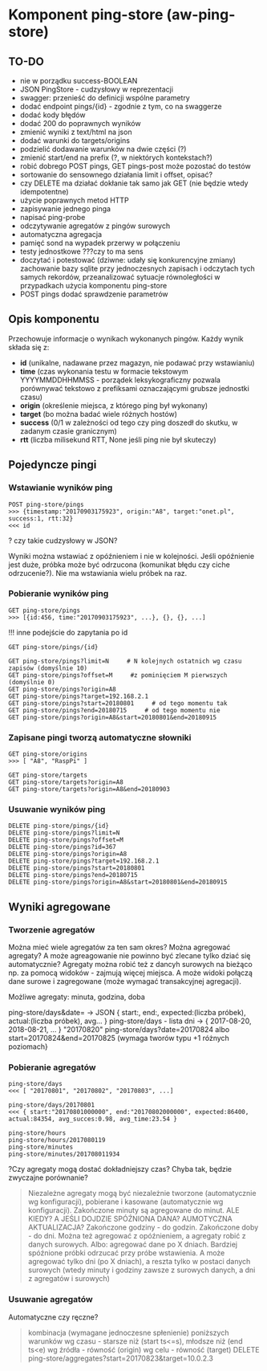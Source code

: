 # Komponent ping-store (aw-ping-store)

## TO-DO
* nie w porządku success-BOOLEAN
* JSON PingStore - cudzysłowy w reprezentacji
* swagger: przenieść do definicji wspólne parametry
* dodać endpoint pings/{id} - zgodnie z tym, co na swaggerze
* dodać kody błędów
* dodać 200 do poprawnych wyników
* zmienić wyniki z text/html na json
* dodać warunki do targets/origins
* podzielić dodawanie warunków na dwie części (?)
* zmienić start/end na prefix (?, w niektórych kontekstach?)
* robić dobrego POST pings, GET pings-post może pozostać do testów
* sortowanie do sensownego działania limit i offset, opisać?
* czy DELETE ma działać dokłanie tak samo jak GET (nie będzie wtedy idempotentne)
* użycie poprawnych metod HTTP
* zapisywanie jednego pinga
* napisać ping-probe
* odczytywanie agregatów z pingów surowych
* automatyczna agregacja
* pamięć sond na wypadek przerwy w połączeniu
* testy jednostkowe ???czy to ma sens
* doczytać i potestować  (dziwne: udały się konkurencyjne zmiany)
zachowanie bazy sqlite przy jednoczesnych zapisach i odczytach tych samych rekordów, przeanalizować sytuacje równoległości w przypadkach użycia komponentu ping-store  
* POST pings dodać sprawdzenie parametrów

## Opis komponentu

Przechowuje informacje o wynikach wykonanych pingów.
Każdy wynik składa się z:
* **id** (unikalne, nadawane przez magazyn, nie podawać przy wstawianiu)
* **time** (czas wykonania testu w formacie tekstowym YYYYMMDDHHMMSS - porządek leksykograficzny pozwala porównywać tekstowo z prefiksami oznaczającymi grubsze jednostki czasu)
* **origin** (określenie miejsca, z którego ping był wykonany)
* **target** (bo można badać wiele różnych hostów)
* **success** (0/1 w zależności od tego czy ping doszedł do skutku, w zadanym czasie granicznym)
* **rtt** (liczba milisekund RTT, None jeśli ping nie był skuteczy)


## Pojedyncze pingi

### Wstawianie wyników ping

```
POST ping-store/pings
>>> {timestamp:"20170903175923", origin:"A8", target:"onet.pl", success:1, rtt:32}
<<< id
```
? czy takie cudzysłowy w JSON?

Wyniki można wstawiać z opóźnieniem i nie w kolejności.
Jeśli opóźnienie jest duże, próbka może być odrzucona (komunikat błędu czy ciche odrzucenie?).
Nie ma wstawiania wielu próbek na raz.

### Pobieranie wyników ping

```
GET ping-store/pings			
>>> [{id:456, time:"20170903175923", ...}, {}, {}, ...]						
```

!!! inne podejście do zapytania po id
```
GET ping-store/pings/{id}
```
```
GET ping-store/pings?limit=N     # N kolejnych ostatnich wg czasu zapisów (domyślnie 10)
GET ping-store/pings?offset=M     #z pominięciem M pierwszych (domyślnie 0)
GET ping-store/pings?origin=A8
GET ping-store/pings?target=192.168.2.1
GET ping-store/pings?start=20180801     # od tego momentu tak
GET ping-store/pings?end=20180715     # od tego momentu nie
GET ping-store/pings?origin=A8&start=20180801&end=20180915
```

### Zapisane pingi tworzą automatyczne słowniki

```
GET ping-store/origins
>>> [ "A8", "RaspPi" ]

GET ping-store/targets			
GET ping-store/targets?origin=A8
GET ping-store/targets?origin=A8&end=20180903
```

### Usuwanie wyników ping

```
DELETE ping-store/pings/{id}
DELETE ping-store/pings?limit=N
DELETE ping-store/pings?offset=M
DELETE ping-store/pings?id=367
DELETE ping-store/pings?origin=A8
DELETE ping-store/pings?target=192.168.2.1
DELETE ping-store/pings?start=20180801
DELETE ping-store/pings?end=20180715
DELETE ping-store/pings?origin=A8&start=20180801&end=20180915
```

## Wyniki agregowane

### Tworzenie agregatów

Można mieć wiele agregatów za ten sam okres?
Można agregować agregaty?
A może agreagowanie nie powinno być zlecane tylko dziać się automatycznie?
Agregaty można robić też z dancyh surowych na bieżąco np. za pomocą widoków - zajmują więcej miejsca.
A może widoki połączą dane surowe i zagregowane (może wymagać transakcyjnej agregacji).

Możliwe agregaty: minuta, godzina, doba

ping-store/days&date=		-> JSON { start:, end:, expected:(liczba próbek), actual:(liczba próbek), avg... }
ping-store/days			- lista dni -> { 2017-08-20, 2018-08-21, ... }   "20170820"
ping-store/days?date=20170824 albo start=20170824&end=20170825 (wymaga tworów typu +1 różnych poziomach}


### Pobieranie agregatów

```
ping-store/days
<<< [ "20170801", "20170802", "20170803", ...]

ping-store/days/20170801
<<< { start:"20170801000000", end:"20170802000000", expected:86400, actual:84354, avg_succes:0.98, avg_time:23.54 }
```

```
ping-store/hours
ping-store/hours/2017080119
ping-store/minutes
ping-store/minutes/201708011934
```

?Czy agregaty mogą dostać dokładniejszy czas? Chyba tak, będzie zwyczajne porównanie?

> Niezależne agregaty mogą być niezależnie tworzone (automatycznie wg konfiguracji), pobierane i kasowane (automatycznie wg konfiguracji).
> Zakończone minuty są agregowane do minut. ALE KIEDY? A JEŚLI DOJDZIE SPÓŹNIONA DANA? AUMOTYCZNA AKTUALIZACJA?
> Zakończone godziny - do godzin.
> Zakończone doby - do dni.
> Można też agregować z opóźnieniem, a agregaty robić z danych surowych.
> Albo: agregować dane po X dniach. Bardziej spóźnione próbki odrzucać przy próbe wstawienia.
> A może agregować tylko dni (po X dniach), a reszta tylko w postaci danych surowych (wtedy minuty i godziny zawsze z surowych danych, a dni z agregatów i surowych)


### Usuwanie agregatów

Automatyczne czy ręczne?

> kombinacja (wymagane jednoczesne spłenienie) poniższych warunków
> wg czasu - starsze niż (start ts<=s), młodsze niż (end ts<e)
> wg źródła - równość (origin)
> wg celu - równość (target)
> DELETE ping-store/aggregates?start=20170823&target=10.0.2.3
